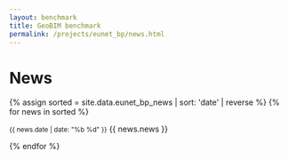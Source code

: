 ```yaml
---
layout: benchmark
title: GeoBIM benchmark
permalink: /projects/eunet_bp/news.html
---
```


<h1>News</h1>

{% assign sorted = site.data.eunet_bp_news | sort: 'date' | reverse %}
{% for news in sorted %}
<p><small><span class="post-date">{{ news.date | date: "%b %d" }}</span></small> {{ news.news }}</p>
{% endfor %}
